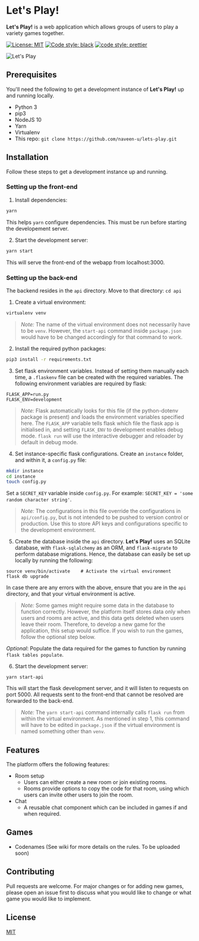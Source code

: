 # Let's Play!

**Let's Play!** is a web application which allows groups of users to play a variety games together.

[![License: MIT](https://img.shields.io/badge/License-MIT-brightgreen.svg)](https://opensource.org/licenses/MIT)
[![Code style: black](https://img.shields.io/badge/code%20style-black-000000.svg)](https://github.com/psf/black)
[![code style: prettier](https://img.shields.io/badge/code_style-prettier-ff69b4.svg)](https://github.com/prettier/prettier)

![Let's Play](https://user-images.githubusercontent.com/29832401/88479035-1a1fdc00-cf6a-11ea-849f-8ade8cdc8c46.png)

## Prerequisites

You'll need the following to get a development instance of **Let's Play!** up and running locally.

- Python 3
- pip3
- NodeJS 10
- Yarn
- Virtualenv
- This repo: `git clone https://github.com/naveen-u/lets-play.git`

## Installation

Follow these steps to get a development instance up and running.

### Setting up the front-end

1. Install dependencies:

```bash
yarn
```

This helps `yarn` configure dependencies. This must be run before starting the developement server.

2. Start the development server:

```bash
yarn start
```

This will serve the front-end of the webapp from localhost:3000.

### Setting up the back-end

The backend resides in the `api` directory. Move to that directory: `cd api`

1. Create a virtual environment:

```bash
virtualenv venv
```

> _Note:_ The name of the virtual environment does not necessarily have to be `venv`. However, the `start-api` command inside `package.json` would have to be changed accordingly for that command to work.

2. Install the required python packages:

```bash
pip3 install -r requirements.txt
```

3. Set flask environment variables. Instead of setting them manually each time, a `.flaskenv` file can be created with the required variables. The following environment variables are required by flask:

```
FLASK_APP=run.py
FLASK_ENV=development
```

> _Note:_ Flask automatically looks for this file (if the python-dotenv package is present) and loads the environment variables specified here. The `FLASK_APP` variable tells flask which file the flask app is initialised in, and setting `FLASK_ENV` to development enables debug mode. `flask run` will use the interactive debugger and reloader by default in debug mode.

4. Set instance-specific flask configurations. Create an `instance` folder, and within it, a `config.py` file:

```bash
mkdir instance
cd instance
touch config.py
```

Set a `SECRET_KEY` variable inside `config.py`. For example: `SECRET_KEY = 'some random character string'`.

> _Note:_ The configurations in this file override the configurations in `api/config.py`, but is not intended to be pushed to version control or production. Use this to store API keys and configurations specific to the development environment.

5. Create the database inside the `api` directory. **Let's Play!** uses an SQLite database, with `flask-sqlalchemy` as an ORM, and `flask-migrate` to perform database migrations. Hence, the database can easily be set up locally by running the following:

```
source venv/bin/activate    # Activate the virtual environment
flask db upgrade
```

In case there are any errors with the above, ensure that you are in the `api` directory, and that your virtual environment is active.

> _Note:_ Some games might require some data in the database to function correctly. However, the platform itself stores data only when users and rooms are active, and this data gets deleted when users leave their room. Therefore, to develop a new game for the application, this setup would suffice. If you wish to run the games, follow the optional step below.

_Optional_: Populate the data required for the games to function by running `flask tables populate`.

6. Start the development server:

```
yarn start-api
```

This will start the flask development server, and it will listen to requests on port 5000. All requests sent to the front-end that cannot be resolved are forwarded to the back-end.

> _Note:_ The `yarn start-api` command internally calls `flask run` from within the virtual environment. As mentioned in step 1, this command will have to be edited in `package.json` if the virtual environment is named something other than `venv`.

## Features

The platform offers the following features:

- Room setup
  - Users can either create a new room or join existing rooms.
  - Rooms provide options to copy the code for that room, using which users can invite other users to join the room.
- Chat
  - A reusable chat component which can be included in games if and when required.

## Games

- Codenames (See wiki for more details on the rules. To be uploaded soon)

## Contributing

Pull requests are welcome. For major changes or for adding new games, please open an issue first to discuss what you would like to change or what game you would like to implement.

## License

[MIT](https://choosealicense.com/licenses/mit/)
